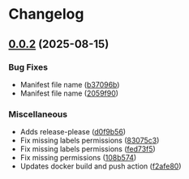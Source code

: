 # Changelog

## [0.0.2](https://github.com/o-leolleo/hostaway/compare/v0.0.1...v0.0.2) (2025-08-15)


### Bug Fixes

* Manifest file name ([b37096b](https://github.com/o-leolleo/hostaway/commit/b37096be8336eb855a58f48a309347380ee586ec))
* Manifest file name ([2059f90](https://github.com/o-leolleo/hostaway/commit/2059f9003e1f79a3aa7a560b5b2280756c306ff7))


### Miscellaneous

* Adds release-please ([d0f9b56](https://github.com/o-leolleo/hostaway/commit/d0f9b5626e1a230adea60890851863d6436af051))
* Fix missing labels permissions ([83075c3](https://github.com/o-leolleo/hostaway/commit/83075c36f9aa00c53aeecd5c57ef56d31f0d3157))
* Fix missing labels permissions ([fed73f5](https://github.com/o-leolleo/hostaway/commit/fed73f5add2d153603a69d2b1cb91e5fef3b7f48))
* Fix missing permissions ([108b574](https://github.com/o-leolleo/hostaway/commit/108b57408e0c45289cdeaf4e179a0ad2f5f66841))
* Updates docker build and push action ([f2afe80](https://github.com/o-leolleo/hostaway/commit/f2afe808e8edcf662664749e0fecdf4f7640cba8))
